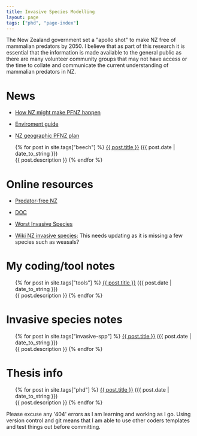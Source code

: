 ```yaml
---
title: Invasive Species Modelling
layout: page
tags: ["phd", "page-index"]
---
```


The New Zealand government set a "apollo shot" to make NZ free of mammalian predators by 2050. I believe that as part of this research it is essential that the information is made available to the general public as there are many volunteer community groups that may not have access or the time to collate and communicate the current understanding of mammalian predators in NZ.

# News

- [How NZ might make PFNZ happen](https://news.nationalgeographic.com/2016/07/new-zealand-invasives-islands-rats-kiwis-conservation/)

- [Enviroment guide](http://www.environmentguide.org.nz/issues/biodiversity/key-threats/invasive-species/)

- [NZ geographic PFNZ plan](https://www.wired.com/2016/07/new-zealand-plans-kill-non-human-invasive-mammals/)

<div class="post">
<ul>
{% for post in site.tags["beech"] %}
  <a href="{{ post.url }}">{{ post.title }}</a> ({{ post.date | date_to_string }})<br>
    {{ post.description }}
{% endfor %}
</ul>
</div>

# Online resources

- [Predator-free NZ](https://predatorfreenz.org/)

- [DOC](https://www.bnz.co.nz/assets/business-banking/cards-payments/pdfs/doc-casestudy-flexipurchase.pdf)

- [Worst Invasive Species](https://www.worldatlas.com/articles/the-worst-invasive-mammal-species.html)

- [Wiki NZ invasive species](https://en.wikipedia.org/wiki/Invasive_species_in_New_Zealand#Mammals): This needs updating as it is missing a few species such as weasals?

# My coding/tool notes

<div class="post">
<ul>
{% for post in site.tags["tools"] %}
  <a href="{{ post.url }}">{{ post.title }}</a> ({{ post.date | date_to_string }})<br>
    {{ post.description }}
{% endfor %}
</ul>
</div>

# Invasive species notes

<div class="post">
<ul>
{% for post in site.tags["invasive-spp"] %}
  <a href="{{ post.url }}">{{ post.title }}</a> ({{ post.date | date_to_string }})<br>
    {{ post.description }}
{% endfor %}
</ul>
</div>

# Thesis info

<div class="post">
<ul>
{% for post in site.tags["phd"] %}
  <a href="{{ post.url }}">{{ post.title }}</a> ({{ post.date | date_to_string }})<br>
    {{ post.description }}
{% endfor %}
</ul>
</div>

Please excuse any '404' errors as I am learning and working as I go. Using version control and git means that I am able to use other coders templates and test things out before committing.